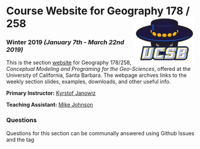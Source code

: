 # Course Website for Geography 178 / 258 <img src="resources/ucsb_logo.png" width=160 height = 120 align="right" />

### Winter 2019 *(January 7th - March 22nd 2019)*

This is the section [website](https://mikejohnson51.github.io/geog178) for Geography 178/258, *Conceptual Modeling and Programing for the Geo-Sciences*, offered at the 
University of California, Santa Barbara. The webpage archves links to the weekly section slides, examples, downloads, and other useful info.

**Primary Instructor:** [Kyrstof Janowiz](https://geog.ucsb.edu/~jano/)

**Teaching Assistant:** [Mike Johnson](http://mikejohnson51.github.io/)

### Questions

Questions for this section can be communally answered using Github Issues and the tag


